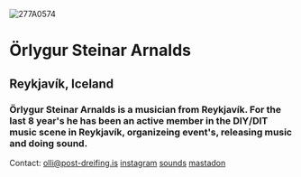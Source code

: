 ![277A0574](https://github.com/user-attachments/assets/e506ba5f-13d1-49e9-8785-a370a1efbca6)
# Örlygur Steinar Arnalds
## Reykjavík, Iceland
### Örlygur Steinar Arnalds is a musician from Reykjavík. For the last 8 year's he has been an active member in the DIY/DIT music scene in Reykjavík, organizeing event's, releasing music and doing sound.

Contact: olli@post-dreifing.is
[instagram](https://www.instagram.com/olli_steini/)
[sounds](https://soundcloud.com/rlygur-steinar-arnalds)
[mastadon](https://post.lurk.org/@olli_steini)




